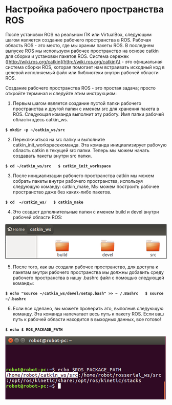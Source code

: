 # Настройка рабочего пространства ROS

После установки ROS на реальном ПК или VirtualBox, следующим шагом является создание рабочего пространства в ROS. Рабочая область ROS - это место, где мы храним пакеты ROS. В последнем выпуске ROS мы используем рабочее пространство на основе catkin для сборки и установки пакетов ROS. Система сережек \([http://wiki.ros.org/catkin](http://wiki.ros.org/catkin)\) - это официальная система сборки ROS, которая помогает нам встраивать исходный код в целевой исполняемый файл или библиотеки внутри рабочей области ROS.

Создание рабочего пространства ROS - это простая задача; просто откройте терминал и следуйте этим инструкциям:

1. Первым шагом является создание пустой папки рабочего пространства и другой папки с именем src для хранения пакета в ROS. Следующая команда выполнит эту работу. Имя папки рабочей области здесь catkin\_ws.

**`$ mkdir -p ~/catkin_ws/src`**

  
2.    Переключиться на src папку и выполните catkin\_init\_workspaceкоманда. Эта команда инициализирует рабочую область catkin в текущей src папки. Теперь мы можем начать создавать пакеты внутри src папки.

**`$ cd ~/catkin_ws/src  
$ catkin_init_workspace`**

3.    После инициализации рабочего пространства catkin мы можем собрать пакеты внутри рабочего пространства, используя следующую команду: catkin\_make, Мы можем построить рабочее пространство даже без каких-либо пакетов.

**`$ cd  ~/catkin_ws/  
$ catkin_make`**

4.    Это создаст дополнительные папки с именем build и devel внутри рабочей области ROS:

![&#x420;&#x438;&#x441;&#x443;&#x43D;&#x43E;&#x43A; 19: &#x41F;&#x430;&#x43F;&#x43A;&#x438; &#x440;&#x430;&#x431;&#x43E;&#x447;&#x435;&#x433;&#x43E; &#x43F;&#x440;&#x43E;&#x441;&#x442;&#x440;&#x430;&#x43D;&#x441;&#x442;&#x432;&#x430; catkin](../.gitbook/assets/image%20%2820%29.png)

5.    После того, как вы создали рабочее пространство, для доступа к пакетам внутри рабочего пространства мы должны добавить среду рабочего пространства в нашу .bashrc файл с помощью следующей команды:

**`$ echo "source ~/catkin_ws/devel/setup.bash" >> ~ /.Bashrc  
$ source ~/.bashrc`**

6.    Если все сделано, вы можете проверить это, выполнив следующую команду. Эта команда напечатает весь путь к пакету ROS. Если ваш путь к рабочей области находится в выходных данных, все готово!

**`$ echo $ ROS_PACKAGE_PATH`**

![&#x420;&#x438;&#x441;&#x443;&#x43D;&#x43E;&#x43A; 20. &#x41F;&#x443;&#x442;&#x44C; &#x43A; &#x43F;&#x430;&#x43A;&#x435;&#x442;&#x443; ROS](../.gitbook/assets/image%20%2816%29.png)



